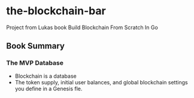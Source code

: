 # the-blockchain-bar
Project from Lukas book Build Blockchain From Scratch In Go


## Book Summary

### The MVP Database

- Blockchain is a database
- The token supply, initial user balances, and global blockchain settings you define in a Genesis fle.
